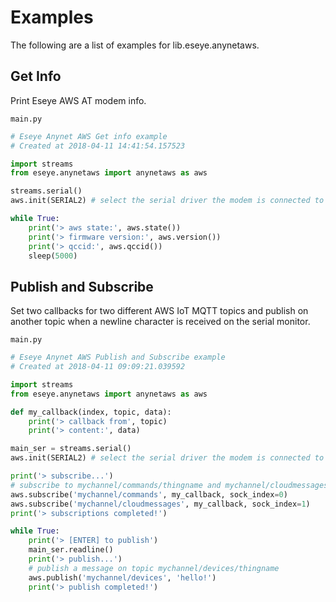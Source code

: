 # Examples

The following are a list of examples for lib.eseye.anynetaws.

## Get Info


Print Eseye AWS AT modem info.



```main.py```

```python
# Eseye Anynet AWS Get info example
# Created at 2018-04-11 14:41:54.157523

import streams
from eseye.anynetaws import anynetaws as aws

streams.serial()
aws.init(SERIAL2) # select the serial driver the modem is connected to

while True:
    print('> aws state:', aws.state())
    print('> firmware version:', aws.version())
    print('> qccid:', aws.qccid())
    sleep(5000)

```
## Publish and Subscribe


Set two callbacks for two different AWS IoT MQTT topics and publish on another topic when a newline character is received on the serial monitor.



```main.py```

```python
# Eseye Anynet AWS Publish and Subscribe example
# Created at 2018-04-11 09:09:21.039592

import streams
from eseye.anynetaws import anynetaws as aws

def my_callback(index, topic, data):
    print('> callback from', topic)
    print('> content:', data)

main_ser = streams.serial()
aws.init(SERIAL2) # select the serial driver the modem is connected to

print('> subscribe...')
# subscribe to mychannel/commands/thingname and mychannel/cloudmessages/thingname topics
aws.subscribe('mychannel/commands', my_callback, sock_index=0)
aws.subscribe('mychannel/cloudmessages', my_callback, sock_index=1)
print('> subscriptions completed!')

while True:
    print('> [ENTER] to publish')
    main_ser.readline()
    print('> publish...')
    # publish a message on topic mychannel/devices/thingname
    aws.publish('mychannel/devices', 'hello!')
    print('> publish completed!')
```
<!--stackedit_data:
eyJoaXN0b3J5IjpbLTE2MzYzMTQzNjldfQ==
-->